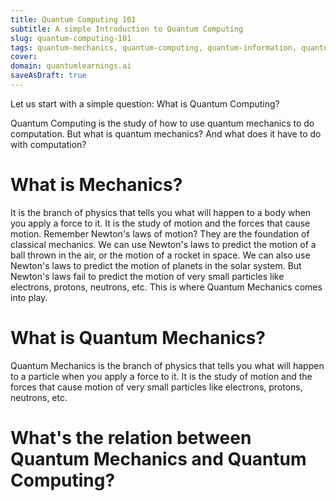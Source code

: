 ```yaml
---
title: Quantum Computing 101
subtitle: A simple Introduction to Quantum Computing
slug: quantum-computing-101
tags: quantum-mechanics, quantum-computing, quantum-information, quantum-ai, physics, quantum-physics, quantum-chemistry, quantum-biology, quantum-technology, quantum-communication, quantum-cryptography, quantum-teleportation, quantum-entanglement
cover: 
domain: quantumlearnings.ai
saveAsDraft: true
---
```


Let us start with a simple question: What is Quantum Computing?

Quantum Computing is the study of how to use quantum mechanics to do computation.
But what is quantum mechanics? And what does it have to do with computation?

# What is Mechanics?
It is the branch of physics that tells you what will happen to a body when you apply a force to it. It is the study of motion and the forces that cause motion.
Remember Newton's laws of motion? They are the foundation of classical mechanics.
We can use Newton's laws to predict the motion of a ball thrown in the air, or the motion of a rocket in space. We can also use Newton's laws to predict the motion of planets in the solar system.
But Newton's laws fail to predict the motion of very small particles like electrons, protons, neutrons, etc. This is where Quantum Mechanics comes into play.

# What is Quantum Mechanics?
Quantum Mechanics is the branch of physics that tells you what will happen to a particle when you apply a force to it. It is the study of motion and the forces that cause motion of very small particles like electrons, protons, neutrons, etc.


# What's the relation between Quantum Mechanics and Quantum Computing?

